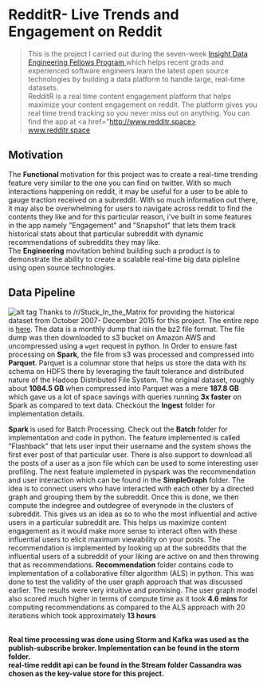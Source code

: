 # RedditR- Live Trends and Engagement on Reddit
> This is the project I carried out during the seven-week <a href="http://insightdataengineering.com/">Insight Data Engineering Fellows Program </a>
which helps recent grads and experienced software engineers learn the latest open source technologies 
by building a data platform to handle large, real-time datasets. <br/>
RedditR is a real time content engagement platform that helps maximize your content engagement on reddit. The platform gives
you real time trend tracking so you never miss out on anything. 
You can find the app at <a href="http://www.redditr.space> www.redditr.space</a>

## Motivation
The <b>Functional </b>motivation for this project was to create a real-time trending feature
very similar to the one you can find on twitter. With so much interactions happening on reddit, it may be useful for a user
to be able to gauge traction received on a subreddit. 
With so much information out there, it may also be overwhelming for users to navigate across reddit to find the 
contents they like and for this particular reason, i've built in some
features in the app namely "Engagement" and "Snapshot" that lets them track historical stats about that particular subreddit
with dynamic recommendations of subreddits they may like.<br/> 
The <b>Engineering</b> movitation behind building such a product is to demonstrate the ability to create a scalable real-time big data
pipleline using open source technologies. 

## Data Pipeline
![alt tag](https://raw.githubusercontent.com/aravindk1992/RedditR--Insight-Data-Engineering-Project/master/insightpipeline.png)
Thanks to /r/Stuck_In_the_Matrix for providing the historical dataset from October 2007- December 2015 for this project.  The entire repo is <a href="http://couch.whatbox.ca:36975/reddit/submissions/monthly/"> here</a>. The data is a monthly dump that isin the bz2 file format. The file dump was then downloaded to s3 bucket on Amazon AWS and uncompressed using a `wget` request in python.
In Order to ensure fast processing on <b>Spark</b>, the file from s3 was processed and compressed into <b>Parquet</b>. Parquet is a columnar store that helps us store the data with its schema on HDFS there by leveraging the fault tolerance and distributed nature of the Hadoop Distributed File System. The original dataset, roughly about <b>1084.5 GB </b> when compressed into Parquet was a mere <b>187.8 GB </b> which gave us a lot of space savings with queries running <b>3x faster</b> on Spark as compared to text data.  Checkout the <b> Ingest</b> folder for implementation details. 

<b> Spark </b> is used for Batch Processing. Check out the <b> Batch </b> folder for implementation and code in python. The feature implemented is called "Flashback" that lets user input their username and the system shows the first ever post of that particular user. There is also support to download all the posts of a user as a json file which can be used to some interesting user profiling. 
The next feature implemeted in pyspark was the recommendation and user interaction which can be found in the <b>SimpleGraph</b> folder. The idea is to connect users who have interacted with each other by a directed graph and grouping them by the subreddit. Once this is done, we then compute the indegree and outdegree of everynode in the clusters of subreddit. This gives us an idea as so to who the most influential and active users in a particular subreddit are. This helps us maximize content engagement as it would make more sense to interact often with these influential users to elicit maximum viewability on your posts. The recommendation is implemented by looking up at the subreddits that the influential users of a subreddit of your liking are active on and then throwing that as recommendations. 
<b> Recommendation </b> folder contains code to implementation of a collaborative filter algorithm (ALS) in python. This was done to test the validity of the user graph approach that was discussed earlier. The results were very intuitive and promising. The user graph model also scored much higher in terms of compute time as it took <b> 4.6 mins </b> for computing recommendations as compared to the ALS approach with 20 iterations which took approximately <b> 13 hours </p>
<br/>
Real time processing was done using Storm and Kafka was used as the publish-subscribe broker. Implementation can be found in the <b> storm</b> folder. 
<br/> real-time reddit api can be found in the <b> Stream</b> folder
<b> Cassandra </b> was chosen as the key-value store for this project.

